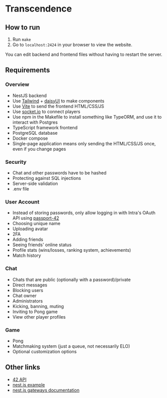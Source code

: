 # Transcendence

## How to run

1. Run `make`
2. Go to `localhost:2424` in your browser to view the website.

You can edit backend and frontend files without having to restart the server.

## Requirements

### Overview

- NestJS backend
- Use [Tailwind](https://tailwindcss.com/) + [daisyUI](https://daisyui.com/components/) to make components
- Use [Vite](https://vitejs.dev/guide/build) to send the frontend HTML/CSS/JS
- Use [socket.io](https://socket.io/docs/v4/client-api/) to connect players
- Use npm in the Makefile to install something like TypeORM, and use it to interact with Postgres
- TypeScript framework frontend
- PostgreSQL database
- Docker compose
- Single-page application means only sending the HTML/CSS/JS once, even if you change pages

### Security

- Chat and other passwords have to be hashed
- Protecting against SQL injections
- Server-side validation
- .env file

### User Account

- Instead of storing passwords, only allow logging in with Intra's OAuth API using [passport-42](https://www.passportjs.org/packages/passport-42/)
- Choosing unique name
- Uploading avatar
- 2FA
- Adding friends
- Seeing friends' online status
- Profile stats (wins/losses, ranking system, achievements)
- Match history

### Chat

- Chats that are public (optionally with a password)/private
- Direct messages
- Blocking users
- Chat owner
- Administrators
- Kicking, banning, muting
- Inviting to Pong game
- View other player profiles

### Game

- Pong
- Matchmaking system (just a queue, not necessarily ELO)
- Optional customization options

## Other links

- [42 API](https://api.intra.42.fr/apidoc/guides/getting_started)
- [nest.js example](https://github.com/nestjs/nest/blob/master/sample/02-gateways/src/events/events.gateway.ts)
- [nest.js gateways documentation](https://docs.nestjs.com/websockets/gateways)
